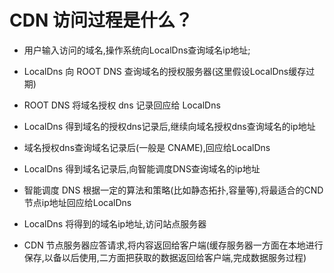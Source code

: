 # CDN 访问过程是什么？

- 用户输入访问的域名,操作系统向LocalDns查询域名ip地址;

- LocalDns 向 ROOT DNS 查询域名的授权服务器(这里假设LocalDns缓存过期)

- ROOT DNS 将域名授权 dns 记录回应给 LocalDns

- LocalDns 得到域名的授权dns记录后,继续向域名授权dns查询域名的ip地址

- 域名授权dns查询域名记录后(一般是 CNAME),回应给LocalDns

- LocalDns 得到域名记录后,向智能调度DNS查询域名的ip地址

- 智能调度 DNS 根据一定的算法和策略(比如静态拓扑,容量等),将最适合的CND节点ip地址回应给LocalDns

- LocalDns 将得到的域名ip地址,访问站点服务器

- CDN 节点服务器应答请求,将内容返回给客户端(缓存服务器一方面在本地进行保存,以备以后使用,二方面把获取的数据返回给客户端,完成数据服务过程)

